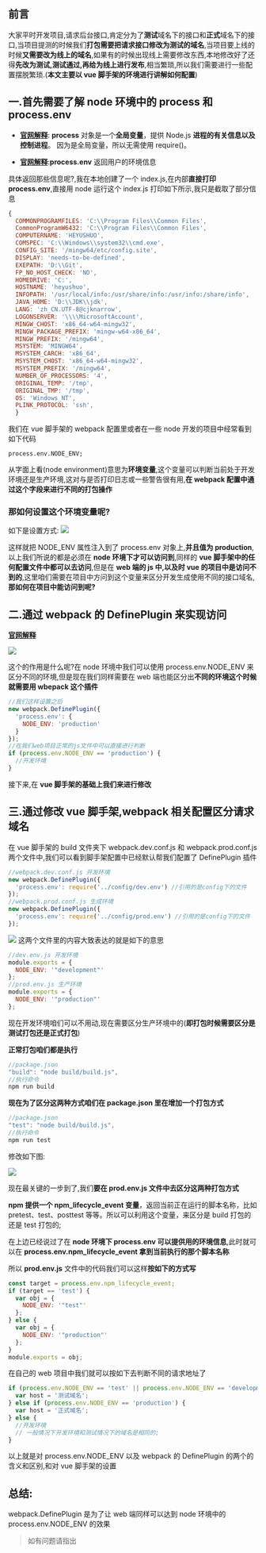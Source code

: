 ## 前言

大家平时开发项目,请求后台接口,肯定分为了**测试**域名下的接口和**正式**域名下的接口,当项目提测的时候我们**打包需要把请求接口修改为测试的域名**,当项目要上线的时候**又需要改为线上的域名**,如果有的时候出现线上需要修改东西,本地修改好了还得**先改为测试,测试通过,再给为线上进行发布**,相当繁琐,所以我们需要进行一些配置摆脱繁琐.(**本文主要以 vue 脚手架的环境进行讲解如何配置**)

## 一.首先需要了解 node 环境中的 process 和 process.env

- [**官网解释**](http://nodejs.cn/api/process.html#process_process): **process** 对象是一个**全局变量**，提供 Node.js **进程的有关信息以及控制进程**。 因为是全局变量，所以无需使用 require()。

- [**官网解释**](http://nodejs.cn/api/process.html#process_process_env):**process.env** 返回用户的环境信息

具体返回那些信息呢?,我在本地创建了一个 index.js,在内部**直接打印 process.env**,直接用 node 运行这个 index.js 打印如下所示,我只是截取了部分信息

```javascript
{
  COMMONPROGRAMFILES: 'C:\\Program Files\\Common Files',
  CommonProgramW6432: 'C:\\Program Files\\Common Files',
  COMPUTERNAME: 'HEYUSHUO',
  COMSPEC: 'C:\\Windows\\system32\\cmd.exe',
  CONFIG_SITE: '/mingw64/etc/config.site',
  DISPLAY: 'needs-to-be-defined',
  EXEPATH: 'D:\\Git',
  FP_NO_HOST_CHECK: 'NO',
  HOMEDRIVE: 'C:',
  HOSTNAME: 'heyushuo',
  INFOPATH: '/usr/local/info:/usr/share/info:/usr/info:/share/info',
  JAVA_HOME: 'D:\\JDK\\jdk',
  LANG: 'zh_CN.UTF-8@cjknarrow',
  LOGONSERVER: '\\\\MicrosoftAccount',
  MINGW_CHOST: 'x86_64-w64-mingw32',
  MINGW_PACKAGE_PREFIX: 'mingw-w64-x86_64',
  MINGW_PREFIX: '/mingw64',
  MSYSTEM: 'MINGW64',
  MSYSTEM_CARCH: 'x86_64',
  MSYSTEM_CHOST: 'x86_64-w64-mingw32',
  MSYSTEM_PREFIX: '/mingw64',
  NUMBER_OF_PROCESSORS: '4',
  ORIGINAL_TEMP: '/tmp',
  ORIGINAL_TMP: '/tmp',
  OS: 'Windows_NT',
  PLINK_PROTOCOL: 'ssh',
  }

```

我们在 vue 脚手架的 webpack 配置里或者在一些 node 开发的项目中经常看到如下代码

```javascript环境变量
process.env.NODE_ENV;
```

从字面上看(node environment)意思为**环境变量**,这个变量可以判断当前处于开发环境还是生产环境,这对与是否打印日志或一些警告很有用,**在 webpack 配置中通过这个字段来进行不同的打包操作**

### 那如何设置这个环境变量呢?

如下是设置方式:
![](https://user-gold-cdn.xitu.io/2018/12/29/167f58d9b8558fa6?w=777&h=389&f=png&s=48888)

这样就把 NODE_ENV 属性注入到了 process.env 对象上,**并且值为 production**,以上我们所说的都是必须在 **node 环境下才可以访问到**,同样的 **vue 脚手架中的任何配置文件中都可以去访问**,但是在 **web 端的 js 中,以及时 vue 的项目中是访问不到的**,这里咱们需要在项目中方问到这个变量来区分开发生成使用不同的接口域名,**那如何在项目中能访问到呢?**

## 二.通过 webpack 的 DefinePlugin 来实现访问

[**官网解释**](https://webpack.docschina.org/plugins/define-plugin/)

![](https://user-gold-cdn.xitu.io/2018/12/29/167f5958b651a12b?w=774&h=252&f=png&s=33615)

这个的作用是什么呢?在 node 环境中我们可以使用 process.env.NODE_ENV 来区分不同的环境,但是现在我们同样需要在 web 端也能区分出**不同的环境这个时候就需要用 wbepack 这个插件**

```javascript
//我们这样设置之后
new webpack.DefinePlugin({
  'process.env': {
    NODE_ENV: 'production'
  }
});
//在我们web项目正常的js文件中可以直接进行判断
if (process.env.NODE_ENV == 'production') {
  //开发环境
}
```

接下来,在 **vue 脚手架的基础上我们来进行修改**

## 三.通过修改 vue 脚手架,webpack 相关配置区分请求域名

在 vue 脚手架的 build 文件夹下 webpack.dev.conf.js 和 webpack.prod.conf.js 两个文件中,我们可以看到脚手架配置中已经默认帮我们配置了 DefinePlugin 插件

```javascript
//webpack.dev.conf.js 开发环境
new webpack.DefinePlugin({
  'process.env': require('../config/dev.env') //引用的是config下的文件
});
//webpack.prod.conf.js 生成环境
new webpack.DefinePlugin({
  'process.env': require('../config/prod.env') //引用的是config下的文件
});
```

![](https://user-gold-cdn.xitu.io/2018/12/29/167f5a44881ad874?w=729&h=419&f=png&s=99361)
这两个文件里的内容大致表达的就是如下的意思

```javascript
//dev.env.js 开发环境
module.exports = {
  NODE_ENV: '"development"'
};
//prod.env.js 生产环境
module.exports = {
  NODE_ENV: '"production"'
};
```

现在开发环境咱们可以不用动,现在需要区分生产环境中的(**即打包时候需要区分是测试打包还是正式打包**)

**正常打包咱们都是执行**

```javascript
//package.json
"build": "node build/build.js",
//执行命令
npm run build
```

**现在为了区分这两种方式咱们在 package.json 里在增加一个打包方式**

```javascript
//package.json
"test": "node build/build.js",
//执行命令
npm run test
```

修改如下图:

![](https://user-gold-cdn.xitu.io/2018/12/29/167f5a8f1f1772d5?w=683&h=120&f=png&s=17038)

现在最关键的一步到了,我们**要在 prod.env.js 文件中去区分这两种打包方式**

**npm 提供一个 npm_lifecycle_event 变量**，返回当前正在运行的脚本名称，比如 pretest、test、posttest 等等。所以可以利用这个变量，来区分是 build 打包的还是 test 打包的;

在上边已经说过了在 **node 环境下 process.env 可以提供用的环境信息**,此时就可以在 **process.env.npm_lifecycle_event 拿到当前执行的那个脚本名称**

所以 **prod.env.js** 文件中的代码我们可以这样**按如下的方式写**

```javascript
const target = process.env.npm_lifecycle_event;
if (target == 'test') {
  var obj = {
    NODE_ENV: '"test"'
  };
} else {
  var obj = {
    NODE_ENV: '"production"'
  };
}
module.exports = obj;
```

在自己的 web 项目中我们就可以按如下去判断不同的请求地址了

```javascript
if (process.env.NODE_ENV == 'test' || process.env.NODE_ENV == 'development') {
  var host = '测试域名';
} else if (process.env.NODE_ENV == 'production') {
  var host = '正式域名';
} else {
  //开发环境
  // 一般情况下开发环境和测试情况下的域名是相同的;
}
```

以上就是对 process.env.NODE_ENV 以及 webpack 的 DefinePlugin 的两个的含义和区别,和对 vue 脚手架的设置

## 总结:

webpack.DefinePlugin 是为了让 web 端同样可以达到 node 环境中的 process.env.NODE_ENV 的效果

> 如有问题请指出
